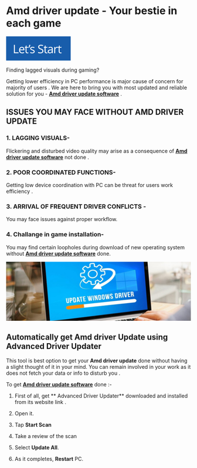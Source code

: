 # Amd driver update  - **Your bestie in each game**







[![Amd driver update](lets-start.png)](https://driverupdate.webconnectus.com)







Finding lagged visuals during gaming?




Getting lower efficiency in PC performance is major cause of concern for majority of users . We are here to bring you with most updated and reliable solution for you - [**Amd driver update software**]() .








## ISSUES YOU MAY FACE WITHOUT AMD DRIVER UPDATE



### 1. LAGGING VISUALS-
 Flickering and disturbed video quality may arise as a consequence of [**Amd driver update software**]() not done .


### 2. POOR COORDINATED FUNCTIONS-
Getting low device coordination with PC can be threat for users work efficiency .


### 3. ARRIVAL OF FREQUENT DRIVER CONFLICTS - 
You may face issues against proper workflow.


### 4. Challange in game installation- 
You may find certain loopholes during download of new operating system without [**Amd driver update software**]() done.






[![Amd driver update](driv-update6.jpg)]()






## Automatically get Amd driver Update using Advanced Driver Updater




This tool is best option to get your **Amd driver update** done without having a slight thought of it in your mind. You can remain involved in your work as it does not fetch your data or info to disturb you .






To get [**Amd driver update software**]() done :-


1.  First of all, get ** Advanced Driver Updater** downloaded and installed from its website link .

2. Open it.

3. Tap **Start Scan**

4. Take a review of the scan 

5. Select **Update All**.

6. As it completes, **Restart** PC.
